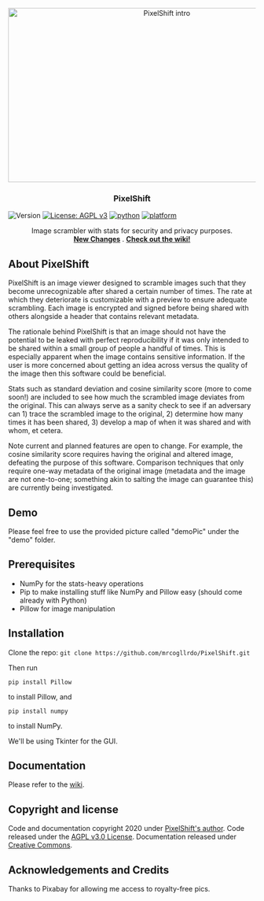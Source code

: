 <p align="center">
  <a href="https://github.com/mrcogllrdo/PixelShift">
    <img src="https://raw.githubusercontent.com/mrcogllrdo/PixelShift/master/introImg.jpg" alt="PixelShift intro" width="630" height="354">
  </a>
</p>

<h3 align="center">PixelShift</h3>

![Version](https://img.shields.io/badge/version-0.1-blue.svg?cacheSeconds=2592000)
[![License: AGPL v3](https://img.shields.io/badge/License-AGPLv3-blue.svg)](https://www.gnu.org/licenses/agpl-3.0.en.html)
[![python](https://img.shields.io/badge/python-3.8-blue.svg?logo=python&labelColor=yellow)](https://www.python.org/downloads/)
[![platform](https://img.shields.io/badge/platform-osx%2Flinux%2Fwindows-green.svg)](https://github.com/mrcogllrdo/PixelShift)

<p align="center">
  Image scrambler with stats for security and privacy purposes.
  <br>
  <a href="https://github.com/mrcogllrdo/PixelShift/blob/master/CHANGELOG.md"><strong>New Changes</strong></a>
  .
  <a href="https://github.com/mrcogllrdo/PixelShift/wiki"><strong>Check out the wiki!</strong></a>
</p>

## About PixelShift

PixelShift is an image viewer designed to scramble images such that they become unrecognizable after shared a certain number of times. The rate at which they deteriorate is customizable with a preview to ensure adequate scrambling. Each image is encrypted and signed before being shared with others alongside a header that contains relevant metadata.

The rationale behind PixelShift is that an image should not have the potential to be leaked with perfect reproducibility if it was only intended to be shared within a small group of people a handful of times. This is especially apparent when the image contains sensitive information. If the user is more concerned about getting an idea across versus the quality of the image then this software could be beneficial.

Stats such as standard deviation and cosine similarity score (more to come soon!) are included to see how much the scrambled image deviates from the original. This can always serve as a sanity check to see if an adversary can 1) trace the scrambled image to the original, 2) determine how many times it has been shared, 3) develop a map of when it was shared and with whom, et cetera.

Note current and planned features are open to change. For example, the cosine similarity score requires having the original and altered image, defeating the purpose of this software. Comparison techniques that only require one-way metadata of the original image (metadata and the image are not one-to-one; something akin to salting the image can guarantee this) are currently being investigated.

## Demo

Please feel free to use the provided picture called "demoPic" under the "demo" folder.

## Prerequisites

- NumPy for the stats-heavy operations
- Pip to make installing stuff like NumPy and Pillow easy (should come already with Python)
- Pillow for image manipulation

## Installation

Clone the repo: `git clone https://github.com/mrcogllrdo/PixelShift.git`

Then run

    pip install Pillow    
    
to install Pillow, and
    
    pip install numpy
    
to install NumPy.

We'll be using Tkinter for the GUI.

## Documentation

Please refer to the [wiki](https://github.com/mrcogllrdo/PixelShift/wiki).

## Copyright and license

Code and documentation copyright 2020 under [PixelShift's author](https://github.com/mrcogllrdo). Code released under the [AGPL v3.0 License](https://github.com/mrcogllrdo/PixelShift/blob/master/LICENSE). Documentation released under [Creative Commons](https://creativecommons.org/licenses/by/3.0/).

## Acknowledgements and Credits

Thanks to Pixabay for allowing me access to royalty-free pics.
